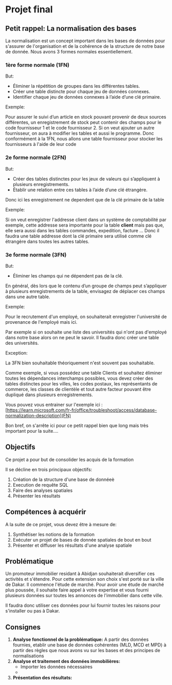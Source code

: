 # Projet final

## Petit rappel: La normalisation des bases

La normalisation est un concept important dans les bases de données pour s'assurer de l'organisation et de la cohérence de la structure de notre base de donnée. Nous avons 3 formes normales essentiellement.

### 1ère forme normale (1FN)

But:

* Éliminer la répétition de groupes dans les différentes tables.
* Créer une table distincte pour chaque jeu de données connexes.
* Identifier chaque jeu de données connexes à l’aide d’une clé primaire.

Exemple:

Pour assurer le suivi d’un article en stock pouvant provenir de deux sources différentes, un enregistrement de stock peut contenir des champs pour le code fournisseur 1 et le code fournisseur 2. Si on veut ajouter un autre fournisseur, on aura à modifier les tables et aussi le programme. Donc conformément à la 1FN, nous allons une table fournisseur pour stocker les fournisseurs à l'aide de leur code

### 2e forme normale (2FN)

But:

* Créer des tables distinctes pour les jeux de valeurs qui s’appliquent à plusieurs enregistrements.
* Établir une relation entre ces tables à l’aide d’une clé étrangère.

Donc ici les enregistrement ne dependent que de la clé primaire de la table

Exemple:

Si on veut enregistrer l'addresse client dans un système de comptabilité par exemple, cette addresse sera importante pour la table **client** mais pas que, elle sera aussi dans les tables commandes, expedition, facture ... Donc il faudra une table addresse dont la clé primaire sera utilisé comme clé étrangère dans toutes les autres tables.

### 3e forme normale (3FN)

But:

* Éliminer les champs qui ne dépendent pas de la clé.

En général, dès lors que le contenu d’un groupe de champs peut s’appliquer à plusieurs enregistrements de la table, envisagez de déplacer ces champs dans une autre table.

Exemple:

Pour le recrutement d'un employé, on souhaiterait enregistrer l'université de provenance de l'employé mais ici.

Par exemple si on souhaite une liste des universités qui n'ont pas d'employé dans notre base alors on ne peut le savoir. Il faudra donc créer une table des universités.

Exception:

La 3FN bien souhaitable théoriquement n'est souvent pas souhaitable.

Comme exemple, si vous possédez une table Clients et souhaitez éliminer toutes les dépendances interchamps possibles, vous devez créer des tables distinctes pour les villes, les codes postaux, les représentants de commerce, les classes de clientèle et tout autre facteur pouvant être dupliqué dans plusieurs enregistrements.

Vous pouvez vous entrainer sur l'exemple ici : [https://learn.microsoft.com/fr-fr/office/troubleshoot/access/database-normalization-description](FN)

Bon bref, on s'arrête ici pour ce petit rappel bien que long mais très important pour la suite....

## Objectifs

Ce projet a pour but de consolider les acquis de la formation

Il se décline en trois principaux objectifs:

1. Création de la structure d'une base de donnéeè
2. Execution de requête SQL
3. Faire des analyses spatiales
4. Présenter les résultats

## Compétences à acquérir

A la suite de ce projet, vous devez être à mesure de:

1. Synthétiser les notions de la formation
2. Exécuter un projet de bases de donnée spatiales de bout en bout
3. Présenter et diffuser les résultats d'une analyse spatiale

## Problématique

Un promoteur immobilier residant à Abidjan souhaiterait diversifier ces activités et s'étendre. Pour cette extension son choix s'est porté sur la ville de Dakar.
Il commence l'étude de marché. Pour avoir une étude de marché plus poussée, il souhaite faire appel à votre expertise et vous fourni plusieurs données sur toutes les annonces de l'immobilier dans cette ville.

Il faudra donc utiliser ces données pour lui fournir toutes les raisons pour s'installer ou pas à Dakar.

## Consignes

1. **Analyse fonctionnel de la problématique:** A partir des données fournies, etablir une base de données cohérentes (MLD, MCD et MPD) à partir des règles que nous avons vu sur les bases et des principes de normalisations
2. **Analyse et traitement des données immobilières:**
   * Importer les données nécessaires
   * 
3. **Présentation des résultats:**
